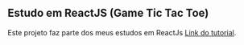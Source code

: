 ## Estudo em ReactJS (Game Tic Tac Toe)
Este projeto faz parte dos meus estudos em ReactJs [Link do tutorial](https://www.youtube.com/watch?v=it54tShOsuI).

